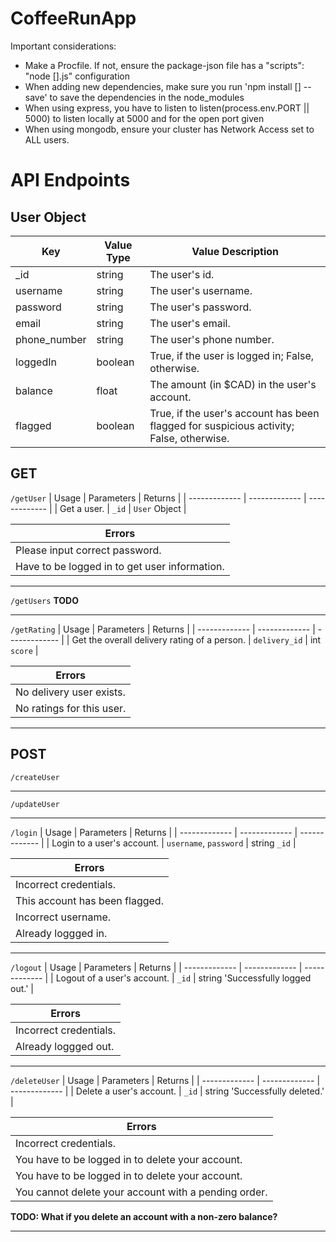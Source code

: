 # CoffeeRunApp

Important considerations:
- Make a Procfile. If not, ensure the package-json file has a "scripts": "node [].js" configuration
- When adding new dependencies, make sure you run 'npm install [] --save' to save the dependencies in the node_modules
- When using express, you have to listen to listen(process.env.PORT || 5000) to listen locally at 5000 and for the open port given
- When using mongodb, ensure your cluster has Network Access set to ALL users.




# API Endpoints

## User Object

| Key  | Value Type | Value Description |
| ------------- | ------------- | ------------- |
| _id  | string  | The user's id.  |
| username  | string  | The user's username.  |
| password  | string  | The user's password.  |
| email  | string  | The user's email.  |
| phone_number  | string  | The user's phone number.  |
| loggedIn  | boolean  | True, if the user is logged in; False, otherwise.  |
| balance  | float  | The amount (in $CAD) in the user's account.  |
| flagged  | boolean  | True, if the user's account has been flagged for suspicious activity; False, otherwise.  |

## GET

`/getUser`
| Usage  | Parameters | Returns |
| ------------- | ------------- | ------------- |
| Get a user.  | `_id` | `User` Object  |

| Errors  |
| ------------- |
| Please input correct password. |
| Have to be logged in to get user information. |

------------------------------------------------------------

`/getUsers`
**TODO**

------------------------------------------------------------

`/getRating`
| Usage  | Parameters | Returns |
| ------------- | ------------- | ------------- |
| Get the overall delivery rating of a person.  | `delivery_id` | int `score`  |

| Errors  |
| ------------- |
| No delivery user exists. |
| No ratings for this user. |

------------------------------------------------------------

## POST

`/createUser`

------------------------------------------------------------

`/updateUser`

------------------------------------------------------------

`/login`
| Usage  | Parameters | Returns |
| ------------- | ------------- | ------------- |
| Login to a user's account.  | `username`, `password` | string `_id`  |

| Errors  |
| ------------- |
| Incorrect credentials. |
| This account has been flagged. |
| Incorrect username. |
| Already loggged in. |

------------------------------------------------------------

`/logout`
| Usage  | Parameters | Returns |
| ------------- | ------------- | ------------- |
| Logout of a user's account.  | `_id` | string 'Successfully logged out.'  |

| Errors  |
| ------------- |
| Incorrect credentials. |
| Already loggged out. |

------------------------------------------------------------

`/deleteUser`
| Usage  | Parameters | Returns |
| ------------- | ------------- | ------------- |
| Delete a user's account.  | `_id` | string 'Successfully deleted.'  |

| Errors  |
| ------------- |
| Incorrect credentials. |
| You have to be logged in to delete your account. |
| You have to be logged in to delete your account. |
| You cannot delete your account with a pending order. |
**TODO: What if you delete an account with a non-zero balance?** 

------------------------------------------------------------



